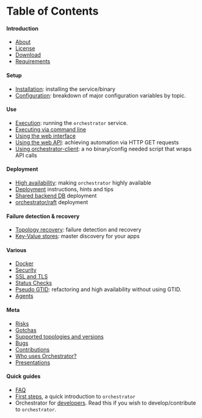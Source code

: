 # Table of Contents

#### Introduction
- [About](about.md)
- [License](license.md)
- [Download](download.md)
- [Requirements](requirements.md)

#### Setup
- [Installation](install.md): installing the service/binary
- [Configuration](configuration.md): breakdown of major configuration variables by topic.

#### Use
- [Execution](execution.md): running the `orchestrator` service.
- [Executing via command line](executing-via-command-line.md)
- [Using the web interface](using-the-web-interface.md)
- [Using the web API](using-the-web-api.md): achieving automation via HTTP GET requests
- [Using orchestrator-client](orchestrator-client.md): a no binary/config needed script that wraps API calls

#### Deployment
- [High availability](high-availability.md): making `orchestrator` highly available
- [Deployment](deployment.md) instructions, hints and tips
- [Shared backend DB](deployment-shared-backend.md) deployment
- [orchestrator/raft](deployment-raft.md) deployment

#### Failure detection & recovery
- [Topology recovery](topology-recovery.md): failure detection and recovery
- [Key-Value stores](kv.md): master discovery for your apps

#### Various
- [Docker](docker.md)
- [Security](security.md)
- [SSL and TLS](ssl-and-tls.md)
- [Status Checks](status-checks.md)
- [Pseudo GTID](pseudo-gtid.md): refactoring and high availability without using GTID.
- [Agents](agents.md)

#### Meta
- [Risks](risks.md)
- [Gotchas](gotchas.md)
- [Supported topologies and versions](supported-topologies-and-versions.md)
- [Bugs](bugs.md)
- [Contributions](contributions.md)
- [Who uses Orchestrator?](users.md)
- [Presentations](presentations.md)

#### Quick guides

- [FAQ](faq.md)
- [First steps](first-steps.md), a quick introduction to `orchestrator`
- Orchestrator for [developers](developers.md). Read this if you wish to develop/contribute to `orchestrator`.
